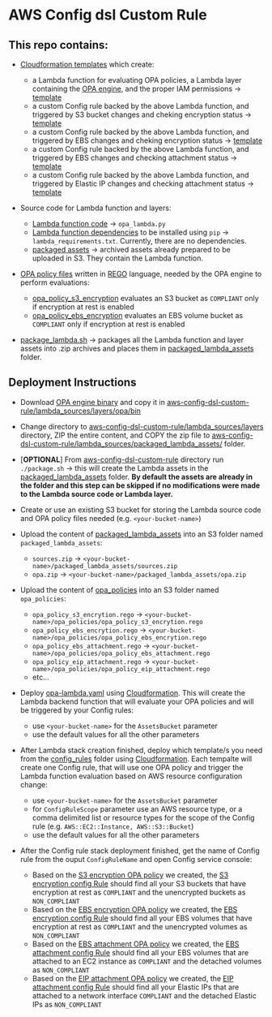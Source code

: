 # AWS Config dsl Custom Rule

## This repo contains:
* [Cloudformation templates](./cfn_templates/) which create:
    * a Lambda function for evaluating OPA policies, a Lambda layer containing the [OPA engine](https://www.openpolicyagent.org/docs/latest/), and the proper IAM permissions -> [template](./cfn_templates/lambda_backend/opa-lambda.yaml)
    * a custom Config rule backed by the above Lambda function, and triggered by S3 bucket changes and cheking encryption status -> [template](./cfn_templates/config_rules/opa-s3-encryption.yaml)
    * a custom Config rule backed by the above Lambda function, and triggered by EBS changes and cheking encryption status -> [template](./cfn_templates/config_rules/opa-ebs-encryption.yaml)
    * a custom Config rule backed by the above Lambda function, and triggered by EBS changes and checking attachment status -> [template](./cfn_templates/config_rules/opa-ebs-attachment.yaml)
    * a custom Config rule backed by the above Lambda function, and triggered by Elastic IP changes and checking attachment status -> [template](./cfn_templates/config_rules/opa-eip-attachment.yaml)
  

* Source code for Lambda function and layers:
    * [Lambda function code](./lambda_sources/function/opa_lambda.py) -> `opa_lambda.py`
    * [Lambda function dependencies](./lambda_sources/function/lambda_requirements.txt) to be installed using `pip` -> `lambda_requirements.txt`. Currently, there are no dependencies.
    * [packaged assets](./lambda_sources/packaged_lambda_assets/) -> archived assets already prepared to be uploaded in S3. They contain the Lambda function.
  
  
* [OPA policy files](./opa_policies/) written in [REGO](https://www.openpolicyagent.org/docs/latest/policy-language/) language, needed by the OPA engine to perform evaluations:
    * [opa_policy_s3_encryption](./opa_policies/opa_policy_s3_encryption.rego) evaluates an S3 bucket as `COMPLIANT` only if encryption at rest is enabled
    * [opa_policy_ebs_encryption](./opa_policies/opa_policy_ebs_encryption.rego) evaluates an EBS volume bucket as `COMPLIANT` only if encryption at rest is enabled
  

* [package_lambda.sh](./package_lambda.sh) -> packages all the Lambda function and layer assets into .zip archives and places them in [packaged_lambda_assets](./lambda_sources/packaged_lambda_assets/) folder.



## Deployment Instructions

* Download [OPA engine binary](https://www.openpolicyagent.org/docs/latest/#running-opa) and copy it in [aws-config-dsl-custom-rule/lambda_sources/layers/opa/bin](./lambda_sources/layers/opa/bin)

*  Change directory to [aws-config-dsl-custom-rule/lambda_sources/layers](./lambda_sources/layers) directory, ZIP the entire content, and COPY the zip file to [aws-config-dsl-custom-rule/lambda_sources/packaged_lambda_assets/](./lambda_sources/packaged_lambda_assets/) folder. 
   
*  [**OPTIONAL**] From [aws-config-dsl-custom-rule](./) directory run `./package.sh` -> this will create the Lambda assets in the [packaged_lambda_assets](./lambda_sources/packaged_lambda_assets/) folder. **By default the assets are already in the folder and this step can be skipped if no modifications were made to the Lambda source code or Lambda layer.**
  

* Create or use an existing S3 bucket for storing the Lambda source code and OPA policy files needed (e.g. `<your-bucket-name>`)


* Upload the content of [packaged_lambda_assets](./lambda_sources/packaged_lambda_assets/) into an S3 folder named `packaged_lambda_assets`:
    * `sources.zip` -> `<your-bucket-name>/packaged_lambda_assets/sources.zip`
    * `opa.zip` -> `<your-bucket-name>/packaged_lambda_assets/opa.zip`
    

* Upload the content of [opa_policies](./opa_policies/) into an S3 folder named `opa_policies`:
    * `opa_policy_s3_encrytion.rego` -> `<your-bucket-name>/opa_policies/opa_policy_s3_encrytion.rego`
    * `opa_policy_ebs_encrytion.rego` -> `<your-bucket-name>/opa_policies/opa_policy_ebs_encrytion.rego`
    * `opa_policy_ebs_attachment.rego` -> `<your-bucket-name>/opa_policies/opa_policy_ebs_attachment.rego`
    * `opa_policy_eip_attachment.rego` -> `<your-bucket-name>/opa_policies/opa_policy_eip_attachment.rego`
    * etc...
  

* Deploy [opa-lambda.yaml](./cfn_templates/lambda_backend/opa-lambda.yaml) using [Cloudformation](https://docs.aws.amazon.com/AWSCloudFormation/latest/UserGuide/cfn-console-create-stack.html). This will create the Lambda backend function that will evaluate your OPA policies and will be triggered by your Config rules:
    * use `<your-bucket-name>` for the `AssetsBucket` parameter
    * use the default values for all the other parameters
  

* After Lambda stack creation finished, deploy which template/s you need from the [config_rules](./cfn_templates/config_rules) folder using [Cloudformation](https://docs.aws.amazon.com/AWSCloudFormation/latest/UserGuide/cfn-console-create-stack.html). Each tempalte will create one Config rule, that will use one OPA policy and trigger the Lambda function evaluation based on AWS resource configuration change:
    * use `<your-bucket-name>` for the `AssetsBucket` parameter
    * for `ConfigRuleScope` parameter use an AWS resource type, or a comma delimited list or resource types for the scope of the Config rule (e.g. `AWS::EC2::Instance, AWS::S3::Bucket`)
    * use the default values for all the other parameters
  

* After the Config rule stack deployment finished, get the name of Config rule from the ouput `ConfigRuleName` and open Config service console:
    * Based on the [S3 encryption OPA policy](./opa_policies/opa_policy_s3_encryption.rego) we created, the [S3 encryption config Rule](./cfn_templates/config_rules/opa-s3-encryption.yaml) should find all your S3 buckets that have encryption at rest as `COMPLIANT` and the unencrypted buckets as `NON_COMPLIANT`
    * Based on the [EBS encryption OPA policy](./opa_policies/opa_policy_ebs_encryption.rego) we created, the [EBS encryption config Rule](./cfn_templates/config_rules/opa-ebs-encryption.yaml) should find all your EBS volumes that have encryption at rest as `COMPLIANT` and the unencrypted volumes as `NON_COMPLIANT`
    * Based on the [EBS attachment OPA policy](./opa_policies/opa_policy_ebs_attachment.rego) we created, the [EBS attachment config Rule](./cfn_templates/config_rules/opa-ebs-attachment.yaml) should find all your EBS volumes that are attached to an EC2 instance as `COMPLIANT` and the detached volumes as `NON_COMPLIANT`
    * Based on the [EIP attachment OPA policy](./opa_policies/opa_policy_eip_attachment.rego) we created, the [EIP attachment config Rule](./cfn_templates/config_rules/opa-eip-attachment.yaml) should find all your Elastic IPs that are attached to a network interface `COMPLIANT` and the detached Elastic IPs as `NON_COMPLIANT`